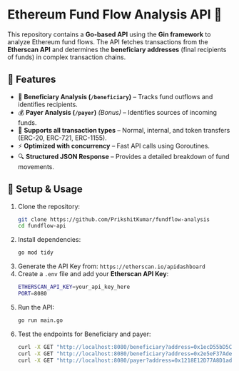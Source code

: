# **Ethereum Fund Flow Analysis API** 🚀  

This repository contains a **Go-based API** using the **Gin framework** to analyze Ethereum fund flows. The API fetches transactions from the **Etherscan API** and determines the **beneficiary addresses** (final recipients of funds) in complex transaction chains.  

## **📌 Features**  
- 🏦 **Beneficiary Analysis (`/beneficiary`)** – Tracks fund outflows and identifies recipients.  
- 💰 **Payer Analysis (`/payer`)** *(Bonus)* – Identifies sources of incoming funds.  
- 🔗 **Supports all transaction types** – Normal, internal, and token transfers (ERC-20, ERC-721, ERC-1155).  
- ⚡ **Optimized with concurrency** – Fast API calls using Goroutines.  
- 🔍 **Structured JSON Response** – Provides a detailed breakdown of fund movements.  

## **📖 Setup & Usage**  
1. Clone the repository:  
   ```bash
   git clone https://github.com/PrikshitKumar/fundflow-analysis
   cd fundflow-api
   ```  
2. Install dependencies:  
   ```bash
   go mod tidy
   ```  
3. Generate the API Key from: `https://etherscan.io/apidashboard` 
4. Create a `.env` file and add your **Etherscan API Key**:  
   ```bash
   ETHERSCAN_API_KEY=your_api_key_here
   PORT=8080
   ```  
5. Run the API:  
   ```bash
   go run main.go
   ```  
6. Test the endpoints for Beneficiary and payer:  
   ```bash
   curl -X GET "http://localhost:8080/beneficiary?address=0x1ecD55bD5C5754d44b88937928Faf00C8BDc4Ae8" -H "Content-Type: application/json" | jq
   curl -X GET "http://localhost:8080/beneficiary?address=0x2e5eF37Ade8afb712B8Be858fEc7389Fe32857e2" -H "Content-Type: application/json" | jq
   curl -X GET "http://localhost:8080/payer?address=0x1218E12D77A8D1ad56Ec2f6d3d09A428cb7FDA7c" -H "Content-Type: application/json" | jq
   ```
